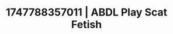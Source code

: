 ---
categories:
- Shibari art
- Barefoot beauty
- Hawk Tuah
- Non-binary beauty
- AI girlfriend fantasy
image: /assets/images/1747788357011.jpg
layout: post
seo:
  description: Featured content with sensual ABDL Play, Scat Fetish. HD images available.
  keywords: ABDL Play, Scat Fetish
  og_image: /assets/images/1747788357011.jpg
  schema_type: VisualArtwork
tags:
- ABDL Play
- Scat Fetish
- '#1747788357011'
title: 1747788357011 | ABDL Play Scat Fetish
---
